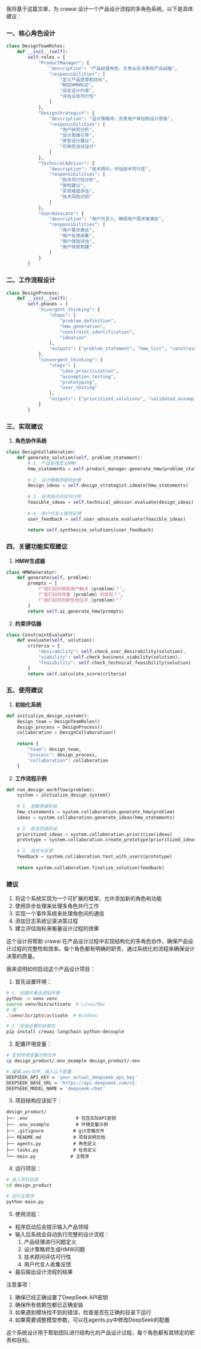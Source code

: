 我将基于这篇文章，为 crawai 设计一个产品设计流程的多角色系统。以下是具体建议：

### 一、核心角色设计

```python
class DesignTeamRoles:
    def __init__(self):
        self.roles = {
            "ProductManager": {
                "description": "产品经理角色，负责业务决策和产品战略",
                "responsibilities": [
                    "定义产品愿景和目标",
                    "制定HMW陈述",
                    "设定设计约束",
                    "评估业务可行性"
                ]
            },
            "DesignStrategist": {
                "description": "设计策略师，负责用户体验和设计思维",
                "responsibilities": [
                    "用户研究分析",
                    "设计思维引导",
                    "原型设计建议",
                    "可用性测试设计"
                ]
            },
            "TechnicalAdvisor": {
                "description": "技术顾问，评估技术可行性",
                "responsibilities": [
                    "技术可行性分析",
                    "架构建议",
                    "实现难度评估",
                    "技术风险识别"
                ]
            },
            "UserAdvocate": {
                "description": "用户代言人，确保用户需求被满足",
                "responsibilities": [
                    "用户需求表达",
                    "用户反馈收集",
                    "用户体验评估",
                    "用户场景构建"
                ]
            }
        }
```

### 二、工作流程设计

```python
class DesignProcess:
    def __init__(self):
        self.phases = {
            "divergent_thinking": {
                "steps": [
                    "problem_definition",
                    "hmw_generation",
                    "constraint_identification",
                    "ideation"
                ],
                "outputs": ["problem_statement", "hmw_list", "constraints", "ideas"]
            },
            "convergent_thinking": {
                "steps": [
                    "idea_prioritization",
                    "assumption_testing",
                    "prototyping",
                    "user_testing"
                ],
                "outputs": ["prioritized_solutions", "validated_assumptions", "prototype", "user_feedback"]
            }
        }
```

### 三、实现建议

1. **角色协作系统**
```python
class DesignCollaboration:
    def generate_solution(self, problem_statement):
        # 1. 产品经理定义HMW
        hmw_statements = self.product_manager.generate_hmw(problem_statement)
        
        # 2. 设计策略师提供创意
        design_ideas = self.design_strategist.ideate(hmw_statements)
        
        # 3. 技术顾问评估可行性
        feasible_ideas = self.technical_advisor.evaluate(design_ideas)
        
        # 4. 用户代言人提供反馈
        user_feedback = self.user_advocate.evaluate(feasible_ideas)
        
        return self.synthesize_solutions(user_feedback)
```

### 四、关键功能实现建议

1. **HMW生成器**
```python
class HMWGenerator:
    def generate(self, problem):
        prompts = [
            f"我们如何帮助用户解决 {problem}？",
            f"我们如何改善 {problem} 的体验？",
            f"我们如何创新性地应对 {problem}？"
        ]
        return self.ai_generate_hmw(prompts)
```

2. **约束评估器**
```python
class ConstraintEvaluator:
    def evaluate(self, solution):
        criteria = {
            "desirability": self.check_user_desirability(solution),
            "viability": self.check_business_viability(solution),
            "feasibility": self.check_technical_feasibility(solution)
        }
        return self.calculate_score(criteria)
```

### 五、使用建议

1. **初始化系统**
```python
def initialize_design_system():
    design_team = DesignTeamRoles()
    design_process = DesignProcess()
    collaboration = DesignCollaboration()
    
    return {
        "team": design_team,
        "process": design_process,
        "collaboration": collaboration
    }
```

2. **工作流程示例**
```python
def run_design_workflow(problem):
    system = initialize_design_system()
    
    # 1. 发散思维阶段
    hmw_statements = system.collaboration.generate_hmw(problem)
    ideas = system.collaboration.generate_ideas(hmw_statements)
    
    # 2. 收敛思维阶段
    prioritized_ideas = system.collaboration.prioritize(ideas)
    prototype = system.collaboration.create_prototype(prioritized_ideas)
    
    # 3. 测试与反馈
    feedback = system.collaboration.test_with_users(prototype)
    
    return system.collaboration.finalize_solution(feedback)
```

### 建议

1. 将这个系统实现为一个可扩展的框架，允许添加新的角色和功能
2. 使用异步处理来处理多角色并行工作
3. 实现一个事件系统来处理角色间的通信
4. 添加日志系统记录决策过程
5. 建立评估指标来衡量设计过程的效果

这个设计将帮助 crawai 在产品设计过程中实现结构化的多角色协作，确保产品设计过程的完整性和效率。每个角色都有明确的职责，通过系统化的流程来确保设计决策的质量。




我来说明如何启动这个产品设计项目：

1. 首先设置环境：

````bash
# 1. 创建并激活虚拟环境
python -m venv venv
source venv/bin/activate  # Linux/Mac
# 或
.\venv\Scripts\activate  # Windows

# 2. 安装必要的依赖包
pip install crewai langchain python-decouple
````

2. 配置环境变量：

```bash
# 复制环境变量示例文件
cp design_product/.env_example design_product/.env

# 编辑.env文件，填入以下配置：
DEEPSEEK_API_KEY = 'your_actual_deepseek_api_key'
DEEPSEEK_BASE_URL = 'https://api.deepseek.com/v1'
DEEPSEEK_MODEL_NAME = 'deepseek-chat'
```

3. 项目结构应该如下：

````text
design_product/
├── .env                  # 包含实际API密钥
├── .env_example          # 环境变量示例
├── .gitignore           # git忽略文件
├── README.md            # 项目说明文档
├── agents.py            # 角色定义
├── tasks.py             # 任务定义
└── main.py             # 主程序
````

4. 运行项目：

````bash
# 进入项目目录
cd design_product

# 运行主程序
python main.py
````

5. 使用流程：
- 程序启动后会提示输入产品领域
- 输入后系统会自动执行完整的设计流程：
  1. 产品经理进行问题定义
  2. 设计策略师生成HMW问题
  3. 技术顾问评估可行性
  4. 用户代言人收集反馈
- 最后输出设计流程的结果

注意事项：
1. 确保已经正确设置了DeepSeek API密钥
2. 确保所有依赖包都已正确安装
3. 如果遇到模块找不到的错误，检查是否在正确的目录下运行
4. 如果需要调整模型参数，可以在agents.py中修改DeepSeek的配置

这个系统设计用于帮助团队进行结构化的产品设计过程，每个角色都有其特定的职责和目标。

